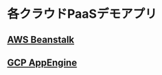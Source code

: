 # 各クラウドPaaSデモアプリ


## [AWS Beanstalk](https://github.com/nyasba/spring-integration-cloud-demo/tree/aws)


## [GCP AppEngine](https://github.com/nyasba/spring-integration-cloud-demo/tree/gcp)


